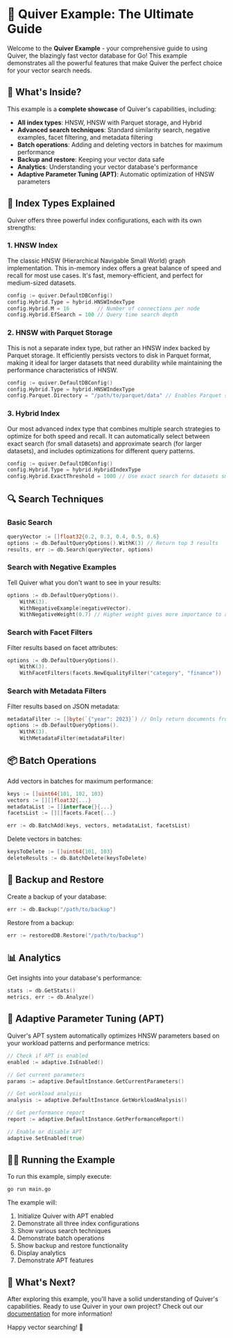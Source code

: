 # 🏹 Quiver Example: The Ultimate Guide

Welcome to the **Quiver Example** - your comprehensive guide to using Quiver, the blazingly fast vector database for Go! This example demonstrates all the powerful features that make Quiver the perfect choice for your vector search needs.

## 🚀 What's Inside?

This example is a **complete showcase** of Quiver's capabilities, including:

- **All index types**: HNSW, HNSW with Parquet storage, and Hybrid
- **Advanced search techniques**: Standard similarity search, negative examples, facet filtering, and metadata filtering
- **Batch operations**: Adding and deleting vectors in batches for maximum performance
- **Backup and restore**: Keeping your vector data safe
- **Analytics**: Understanding your vector database's performance
- **Adaptive Parameter Tuning (APT)**: Automatic optimization of HNSW parameters

## 🧠 Index Types Explained

Quiver offers three powerful index configurations, each with its own strengths:

### 1. HNSW Index

The classic HNSW (Hierarchical Navigable Small World) graph implementation. This in-memory index offers a great balance of speed and recall for most use cases. It's fast, memory-efficient, and perfect for medium-sized datasets.

```go
config := quiver.DefaultDBConfig()
config.Hybrid.Type = hybrid.HNSWIndexType
config.Hybrid.M = 16         // Number of connections per node
config.Hybrid.EfSearch = 100 // Query time search depth
```

### 2. HNSW with Parquet Storage

This is not a separate index type, but rather an HNSW index backed by Parquet storage. It efficiently persists vectors to disk in Parquet format, making it ideal for larger datasets that need durability while maintaining the performance characteristics of HNSW.

```go
config := quiver.DefaultDBConfig()
config.Hybrid.Type = hybrid.HNSWIndexType
config.Parquet.Directory = "/path/to/parquet/data" // Enables Parquet storage
```

### 3. Hybrid Index

Our most advanced index type that combines multiple search strategies to optimize for both speed and recall. It can automatically select between exact search (for small datasets) and approximate search (for larger datasets), and includes optimizations for different query patterns.

```go
config := quiver.DefaultDBConfig()
config.Hybrid.Type = hybrid.HybridIndexType
config.Hybrid.ExactThreshold = 1000 // Use exact search for datasets smaller than 1000 vectors
```

## 🔍 Search Techniques

### Basic Search

```go
queryVector := []float32{0.2, 0.3, 0.4, 0.5, 0.6}
options := db.DefaultQueryOptions().WithK(3) // Return top 3 results
results, err := db.Search(queryVector, options)
```

### Search with Negative Examples

Tell Quiver what you don't want to see in your results:

```go
options := db.DefaultQueryOptions().
    WithK(3).
    WithNegativeExample(negativeVector).
    WithNegativeWeight(0.7) // Higher weight gives more importance to avoiding negative examples
```

### Search with Facet Filters

Filter results based on facet attributes:

```go
options := db.DefaultQueryOptions().
    WithK(3).
    WithFacetFilters(facets.NewEqualityFilter("category", "finance"))
```

### Search with Metadata Filters

Filter results based on JSON metadata:

```go
metadataFilter := []byte(`{"year": 2023}`) // Only return documents from 2023
options := db.DefaultQueryOptions().
    WithK(3).
    WithMetadataFilter(metadataFilter)
```

## 📦 Batch Operations

Add vectors in batches for maximum performance:

```go
keys := []uint64{101, 102, 103}
vectors := [][]float32{...}
metadataList := []interface{}{...}
facetsList := [][]facets.Facet{...}

err := db.BatchAdd(keys, vectors, metadataList, facetsList)
```

Delete vectors in batches:

```go
keysToDelete := []uint64{101, 103}
deleteResults := db.BatchDelete(keysToDelete)
```

## 💾 Backup and Restore

Create a backup of your database:

```go
err := db.Backup("/path/to/backup")
```

Restore from a backup:

```go
err := restoredDB.Restore("/path/to/backup")
```

## 📊 Analytics

Get insights into your database's performance:

```go
stats := db.GetStats()
metrics, err := db.Analyze()
```

## 🧠 Adaptive Parameter Tuning (APT)

Quiver's APT system automatically optimizes HNSW parameters based on your workload patterns and performance metrics:

```go
// Check if APT is enabled
enabled := adaptive.IsEnabled()

// Get current parameters
params := adaptive.DefaultInstance.GetCurrentParameters()

// Get workload analysis
analysis := adaptive.DefaultInstance.GetWorkloadAnalysis()

// Get performance report
report := adaptive.DefaultInstance.GetPerformanceReport()

// Enable or disable APT
adaptive.SetEnabled(true)
```

## 🏃‍♂️ Running the Example

To run this example, simply execute:

```bash
go run main.go
```

The example will:

1. Initialize Quiver with APT enabled
2. Demonstrate all three index configurations
3. Show various search techniques
4. Demonstrate batch operations
5. Show backup and restore functionality
6. Display analytics
7. Demonstrate APT features

## 🔮 What's Next?

After exploring this example, you'll have a solid understanding of Quiver's capabilities. Ready to use Quiver in your own project? Check out our [documentation](../README.md) for more information!

Happy vector searching! 🏹
